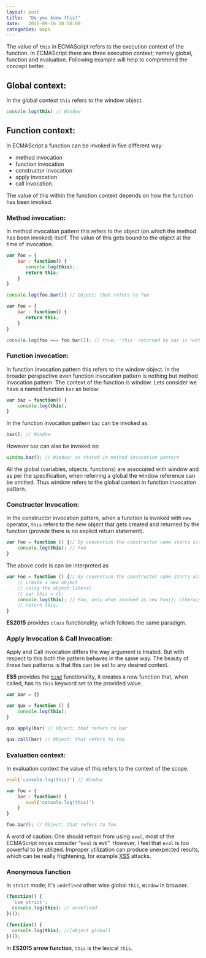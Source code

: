 ```yaml
---
layout: post
title:  "Do you know this?"
date:   2015-09-16 10:50:00
categories: oops
---
```


The value of `this` in ECMAScript refers to the execution context of the function.
In ECMAScript there are three execution context; namely global, function and evaluation.
Following example will help to comprehend the concept better.

## Global context:

In the global context `this` refers to the window object.

```js
console.log(this) // Window
```

## Function context:

In ECMAScript a function can be invoked in five different way:

 * method invocation
 * function invocation
 * constructor invocation
 * apply invocation
 * call invocation.

The value of this within the function context depends on how the function has been invoked.

### Method invocation:

In method invocation pattern this refers to the object (on which the method has been invoked) itself. The value of this gets bound to the object at the time of invocation.

```js
var foo = {
    bar : function() {
       console.log(this);
       return this;
    }
}

console.log(foo.bar()) // Object; that refers to foo

var foo = {
    bar : function() {
       return this;
    }
}

console.log(foo === foo.bar()); // true; 'this' returned by bar is nothing but foo
```

### Function invocation:

In function invocation pattern this refers to the window object.
In the broader perspective even function invocation pattern is nothing but method invocation pattern.
The context of the function is window. Lets consider we have a named function `baz` as below:

```js
var baz = function() {
    console.log(this);
}
```

In the function invocation pattern `baz` can be invoked as:

```js
baz(); // Window
```
However `baz` can also be invoked as:

```js
window.baz(); // Window; as stated in method invocation pattern
```

All the global (variables, objects, functions) are associated with window and as per the specification, when referring a global the window reference can be omitted.
Thus window refers to the global context in function invocation pattern.

### Constructor Invocation:

In the constructor invocation pattern, when a function is invoked with `new` operator, `this` refers to the new object that gets created and returned by the function (provide there is no explicit return statement).

```js
var Foo = function () {// By convention the constructor name starts with upper case letter
    console.log(this); // Foo
}
```

The above code is can be interpreted as

```js
var Foo = function () {// By convention the constructor name starts with upper case letter
    // create a new object
    // using the object literal
    // var this = {};
    console.log(this); // Foo, only when invoked as new Foo(); otherwise this will refer to Window
    // return this;
}
```

**ES2015** provides `class` functionality, which follows the same paradigm.

### Apply Invocation & Call Invocation:

Apply and Call invocation differs the way argument is treated. But with respect to this both the pattern behaves in the same way.
The beauty of these two patterns is that this can be set to any desired context.

**ES5** provides the [`bind`](https://developer.mozilla.org/en-US/docs/Web/JavaScript/Reference/Global_Objects/Function/bind) functionality, it creates a new function that, when called, has its `this` keyword set to the provided value.

```js
var bar = {}

var qux = function () {
    console.log(this);
}

qux.apply(bar) // Object; that refers to bar

qux.call(bar) // Object; that refers to foo
```

### Evaluation context:

In evaluation context the value of this refers to the context of the scope.

```js
eval('console.log(this)') // Window
```

```js
var foo = {
    bar : function() {
       eval('console.log(this)')
    }
}

foo.bar(); // Object; that refers to foo
```

A word of caution: One should refrain from using `eval`, most of the ECMAScript ninjas consider “`eval` is evil”.
However, I feel that `eval` is too powerful to be utilized.
Improper utilization can produce unexpected results, which can be really frightening, for example [XSS](https://en.wikipedia.org/wiki/Cross-site_scripting) attacks.

### Anonymous function

In `strict` mode; it's `undefined` other wise global `this`, `Window` in browser.

```js
(function() {
  'use strict';
  console.log(this); // undefined
}());

(function() {
  console.log(this); //[object global]
}());
```

In **ES2015 arrow function**, `this` is the lexical `this`.